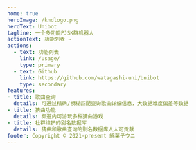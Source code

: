 ```yaml
---
home: true
heroImage: /kndlogo.png
heroText: Unibot
tagline: 一个多功能PJSK群机器人
actionText: 功能列表 →
actions:
  - text: 功能列表
    link: /usage/
    type: primary
  - text: Github
    link: https://github.com/watagashi-uni/Unibot
    type: secondary
features:
- title: 歌曲查询
  details: 可通过精确/模糊匹配查询歌曲详细信息，大数据难度偏差等数据
- title: 猜曲功能
  details: 频道内可游玩多种猜曲游戏
- title: 社群维护的别名数据库
  details: 猜曲和歌曲查询的别名数据库人人可贡献
footer: Copyright © 2021-present 綿菓子ウニ
---
```


